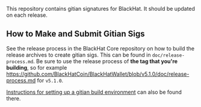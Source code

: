 This repository contains gitian signatures for BlackHat.
It should be updated on each release.

## How to Make and Submit Gitian Sigs

See the release process in the BlackHat Core repository on how to build the
release archives to create gitian sigs. This can be found in
`doc/release-process.md`. Be sure to use the release process of **the tag that
you're building**, so for example https://github.com/BlackHatCoin/BlackHatWallet/blob/v5.1.0/doc/release-process.md for
`v5.1.0`.

[Instructions for setting up a gitian build environment](https://github.com/BlackHatCoin/BlackHatWallet/blob/master/doc/gitian-building.md)
can also be found there.
